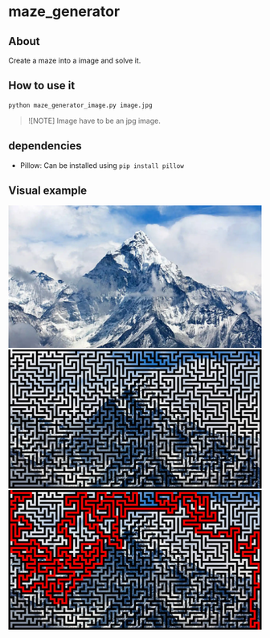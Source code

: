 # maze_generator

## About

Create a maze into a image and solve it.

## How to use it

``` sh
python maze_generator_image.py image.jpg
```

> ![NOTE]
> Image have to be an jpg image.

## dependencies

- Pillow: Can be installed using `pip install pillow`

## Visual example

![image](./image.jpg)
![maze](./examples/maze0.jpg)
![solved](./examples/maze_solved0.jpg)

